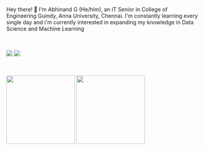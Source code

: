 Hey there! 👋 I'm Abhinand G (He/him), an IT Senior in College of Engineering Guindy, Anna University, Chennai.
I'm constantly learning every single day and i'm currently interested in expanding my knowledge in Data Science and Machine Learning


<br>
<br>
<div>
    <a href="https://www.linkedin.com/in/abhinand-g-5b0923201/" style="display: inline-block;"><img src="https://img.shields.io/badge/LinkedIn-0077B5?style=for-the-badge&logo=linkedin&logoColor=white"/></a>
    <a href="https://www.researchgate.net/profile/Abhinand-Ganesh-2" style="display: inline-block;"><img src="https://img.shields.io/badge/ResearchGate-00CCBB?style=for-the-badge&logo=ResearchGate&logoColor=white"></a>
</div>

<br>
<br>

<img src="https://github-readme-stats.vercel.app/api?username=AbhinandG&theme=tokyonight" style="height:180px"/> <img src="https://github-readme-stats.vercel.app/api/top-langs/?username=AbhinandG&layout=compact&theme=tokyonight" style="height:180px" />

